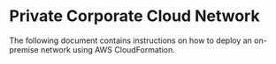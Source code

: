 # Private Corporate Cloud Network
The following document contains instructions on how to deploy an on-premise network using AWS CloudFormation.
